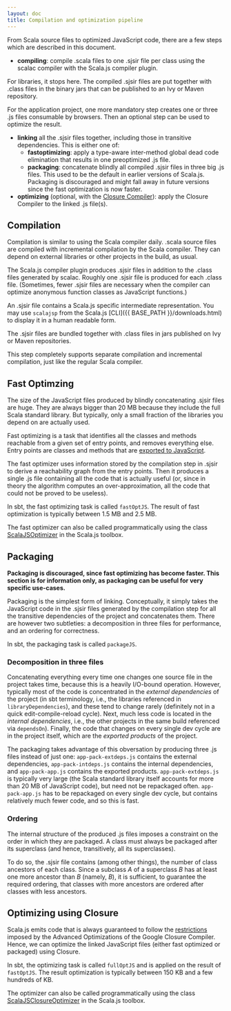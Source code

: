 ```yaml
---
layout: doc
title: Compilation and optimization pipeline
---
```


From Scala source files to optimized JavaScript code, there are a few steps
which are described in this document.

* **compiling**: compile .scala files to one .sjsir file per class using the scalac
  compiler with the Scala.js compiler plugin.

For libraries, it stops here. The compiled .sjsir files are put together with .class files in the binary jars that
can be published to an Ivy or Maven repository.

For the application project, one more mandatory step creates one or three .js files
consumable by browsers. Then an optional step can be used to optimize the
result.

* **linking** all the .sjsir files together, including those in transitive
  dependencies. This is either one of:
  * **fastoptimizing**: apply a type-aware inter-method global dead code
    elimination that results in one preoptimized .js file.
  * **packaging**: concatenate blindly all compiled .sjsir files in three big .js files. This used to be the default in 
    earlier versions of Scala.js. Packaging is discouraged and might fall away in future versions since the fast 
    optimization is now faster.
* **optimizing** (optional, with the
  [Closure Compiler](https://developers.google.com/closure/compiler/)): apply
  the Closure Compiler to the linked .js file(s).

## Compilation

Compilation is similar to using the Scala compiler daily. .scala source files
are compiled with incremental compilation by the Scala compiler. They can
depend on external libraries or other projects in the build, as usual.

The Scala.js compiler plugin produces .sjsir files in addition to the .class files
generated by scalac. Roughly one .sjsir file is produced for each .class file.
(Sometimes, fewer .sjsir files are necessary when the compiler can optimize
anonymous function classes as JavaScript functions.)

An .sjsir file contains a Scala.js specific intermediate representation. You may use `scalajsp` from the Scala.js
[CLI]({{ BASE_PATH }}/downloads.html) to display it in a human readable form.

The .sjsir files are bundled together with .class files in jars published on Ivy or
Maven repositories.

This step completely supports separate compilation and incremental compilation,
just like the regular Scala compiler.

## Fast Optimzing

The size of the JavaScript files produced by blindly concatenating .sjsir files are huge.
They are always bigger than 20 MB because they include the full Scala standard
library.
But typically, only a small fraction of the libraries you depend on are
actually used.

Fast optimizing is a task that identifies all the classes and methods reachable
from a given set of entry points, and removes everything else.
Entry points are classes and methods that are
[exported to JavaScript](../interoperability/export_to_js.html).

The fast optimizer uses information stored by the compilation step in .sjsir
to derive a reachability graph from the entry points.
Then it produces a single .js file containing all the code that is actually
useful (or, since in theory the algorithm computes an over-approximation, all
the code that could not be proved to be useless).

In sbt, the fast optimizing task is called `fastOptJS`. The result of
fast optimization is typically between 1.5 MB and 2.5 MB.

The fast optimizer can also be called programmatically using the class
[ScalaJSOptimizer](https://github.com/scala-js/scala-js/blob/master/tools/shared/src/main/scala/org/scalajs/core/tools/optimizer/ScalaJSOptimizer.scala)
in the Scala.js toolbox.

## Packaging

**Packaging is discouraged, since fast optimizing has become faster. This section is for information only, as packaging can be useful for very specific use-cases.**

Packaging is the simplest form of linking. Conceptually, it simply takes the JavaScript code in the
.sjsir files generated by the compilation step for all the transitive dependencies
of the project and concatenates them.
There are however two subtleties: a decomposition in three files for performance,
and an ordering for correctness.

In sbt, the packaging task is called `packageJS`.

### Decomposition in three files

Concatenating everything every time one changes one source file in the project
takes time, because this is a heavily I/O-bound operation. However, typically
most of the code is concentrated in the *external dependencies* of the project
(in sbt terminology, i.e., the libraries referenced in `libraryDependencies`),
and these tend to change rarely (definitely not in a quick edit-compile-reload
cycle). Next, much less code is located in the *internal dependencies*, i.e.,
the other projects in the same build referenced via `dependsOn`). Finally, the
code that changes on every single dev cycle are in the project itself, which
are the *exported products* of the project.

The packaging takes advantage of this obversation by producing three .js files
instead of just one: `app-pack-extdeps.js` contains the external dependencies,
`app-pack-intdeps.js` contains the internal dependencies, and `app-pack-app.js` contains the
exported products.
`app-pack-extdeps.js` is typically very large (the Scala standard library itself
accounts for more than 20 MB of JavaScript code), but need not be repackaged
often.
`app-pack-app.js` has to be repackaged on every single dev cycle, but contains
relatively much fewer code, and so this is fast.

### Ordering

The internal structure of the produced .js files imposes a constraint on the
order in which they are packaged. A class must always be packaged after its
superclass (and hence, transitively, all its superclasses).

To do so, the .sjsir file contains (among other things), the number of class
ancestors of each class. Since a subclass *A* of a superclass *B* has at least
one more ancestor than *B* (namely, *B*), it is sufficient, to guarantee the
required ordering, that classes with more ancestors are ordered after classes
with less ancestors.

## Optimizing using Closure

Scala.js emits code that is always guaranteed to follow the
[restrictions](https://developers.google.com/closure/compiler/docs/limitations)
imposed by the Advanced Optimizations of the Google Closure Compiler.
Hence, we can optimize the linked JavaScript files (either fast optimized or
packaged) using Closure.

In sbt, the optimizing task is called `fullOptJS` and is applied on the result
of `fastOptJS`. The result optimization is typically between
150 KB and a few hundreds of KB.

The optimizer can also be called programmatically using the class
[ScalaJSClosureOptimizer](https://github.com/scala-js/scala-js/blob/master/tools/jvm/src/main/scala/org/scalajs/core/tools/optimizer/ScalaJSClosureOptimizer.scala)
in the Scala.js toolbox.
